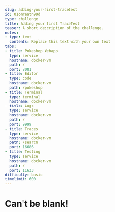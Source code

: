 ```yaml
---
slug: adding-your-first-tracetest
id: 01onreatn99d
type: challenge
title: Adding your first TraceTest
teaser: A short description of the challenge.
notes:
- type: text
  contents: Replace this text with your own text
tabs:
- title: Pokeshop Webapp
  type: service
  hostname: docker-vm
  path: /
  port: 8081
- title: Editor
  type: code
  hostname: docker-vm
  path: /pokeshop
- title: Terminal
  type: terminal
  hostname: docker-vm
- title: Logs
  type: service
  hostname: docker-vm
  path: /
  port: 9999
- title: Traces
  type: service
  hostname: docker-vm
  path: /search
  port: 16686
- title: Testing
  type: service
  hostname: docker-vm
  path: /
  port: 11633
difficulty: basic
timelimit: 600
---
```


Can't be blank!
=====================
